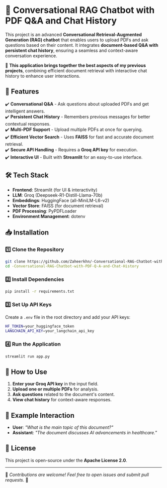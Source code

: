 # 🧠 Conversational RAG Chatbot with PDF Q&A and Chat History  

This project is an advanced **Conversational Retrieval-Augmented Generation (RAG) chatbot** that enables users to upload PDFs and ask questions based on their content. It integrates **document-based Q&A with persistent chat history**, ensuring a seamless and context-aware conversation experience.  

🚀 **This application brings together the best aspects of my previous projects**, combining efficient document retrieval with interactive chat history to enhance user interactions.  

## 🌟 Features  

✔️ **Conversational Q&A** - Ask questions about uploaded PDFs and get intelligent answers.  
✔️ **Persistent Chat History** - Remembers previous messages for better contextual responses.  
✔️ **Multi-PDF Support** - Upload multiple PDFs at once for querying.  
✔️ **Efficient Vector Search** - Uses **FAISS** for fast and accurate document retrieval.  
✔️ **Secure API Handling** - Requires a **Groq API key** for execution.  
✔️ **Interactive UI** - Built with **Streamlit** for an easy-to-use interface.  

## 🛠️ Tech Stack  

- **Frontend**: Streamlit (for UI & interactivity)  
- **LLM**: Groq (Deepseek-R1-Distill-Llama-70b)  
- **Embeddings**: HuggingFace (all-MiniLM-L6-v2)  
- **Vector Store**: FAISS (for document retrieval)  
- **PDF Processing**: PyPDFLoader  
- **Environment Management**: dotenv  

## 📥 Installation  

### 1️⃣ Clone the Repository  
```sh
git clone https://github.com/Zaheerkhn/-Conversational-RAG-Chatbot-with-PDF-Q-A-and-Chat-History.git
cd -Conversational-RAG-Chatbot-with-PDF-Q-A-and-Chat-History
```

### 2️⃣ Install Dependencies  
```sh
pip install -r requirements.txt
```

### 3️⃣ Set Up API Keys  

Create a `.env` file in the root directory and add your API keys:  
```sh
HF_TOKEN=your_huggingface_token
LANGCHAIN_API_KEY=your_langchain_api_key
```

### 4️⃣ Run the Application  
```sh
streamlit run app.py
```

## 🎯 How to Use  

1. **Enter your Groq API key** in the input field.  
2. **Upload one or multiple PDFs** for analysis.  
3. **Ask questions** related to the document's content.  
4. **View chat history** for context-aware responses.  

## 📌 Example Interaction  

- **User**: _"What is the main topic of this document?"_  
- **Assistant**: _"The document discusses AI advancements in healthcare."_  

## 📜 License  

This project is open-source under the **Apache License 2.0**.  


---

🎯 _Contributions are welcome! Feel free to open issues and submit pull requests._ 🚀  

